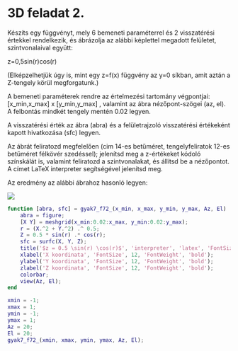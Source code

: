 # 3D feladat 2.

Készíts egy függvényt, mely 6 bemeneti paraméterrel és 2 visszatérési értekkel rendelkezik, és ábrázolja az alábbi képlettel megadott felületet, szintvonalaival együtt:

z\=0,5sin(r)cos(r)

(Elképzelhetjük úgy is, mint egy z=f(x) függvény az y=0 síkban, amit aztán a Z-tengely körül megforgatunk.)

A bemeneti paraméterek rendre az értelmezési tartomány végpontjai: \[x\_min,x\_max\] x \[y\_min,y\_max\] , valamint az ábra nézőpont-szögei (az, el). A felbontás mindkét tengely mentén 0.02 legyen.

A visszatérési érték az ábra (abra) és a felületrajzoló visszatérési értékeként kapott hivatkozása (sfc) legyen.

Az ábrát feliratozd megfelelően (cim 14-es betűméret, tengelyfeliratok 12-es betűméret félkövér szedéssel); jelenítsd meg a z-értékeket kódoló színskálát is, valamint feliratozd a szintvonalakat, és állítsd be a nézőpontot. A címet LaTeX interpreter segítségével jelenítsd meg.

Az eredmény az alábbi ábrahoz hasonló legyen:

![](https://lcms-files.mathworks.com/content/images/a8e1a39f-9187-4dc5-9b1d-16d71e841811.jpg)

```matlab
function [abra, sfc] = gyak7_f72_(x_min, x_max, y_min, y_max, Az, El)
    abra = figure;
    [X Y] = meshgrid(x_min:0.02:x_max, y_min:0.02:y_max);
    r = (X.^2 + Y.^2) .^ 0.5;
    Z = 0.5 * sin(r) .* cos(r);
    sfc = surfc(X, Y, Z);
    title('$z = 0.5 \sin(r) \cos(r)$', 'interpreter', 'latex', 'FontSize', 14)
    xlabel('X koordinata', 'FontSize', 12, 'FontWeight', 'bold');
    ylabel('Y koordinata', 'FontSize', 12, 'FontWeight', 'bold');
    zlabel('Z koordinata', 'FontSize', 12, 'FontWeight', 'bold');
    colorbar;
    view(Az, El);
end
```

```matlab
xmin = -1;
xmax = 1;
ymin = -1;
ymax = 1;
Az = 20;
El = 20;
gyak7_f72_(xmin, xmax, ymin, ymax, Az, El);
```
